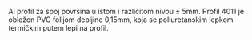Al profil za spoj površina u istom i različitom nivou ± 5mm.
Profil 4011 je obložen PVC folijom debljine 0,15mm, koja se poliuretanskim lepkom termičkim putem lepi na profil.